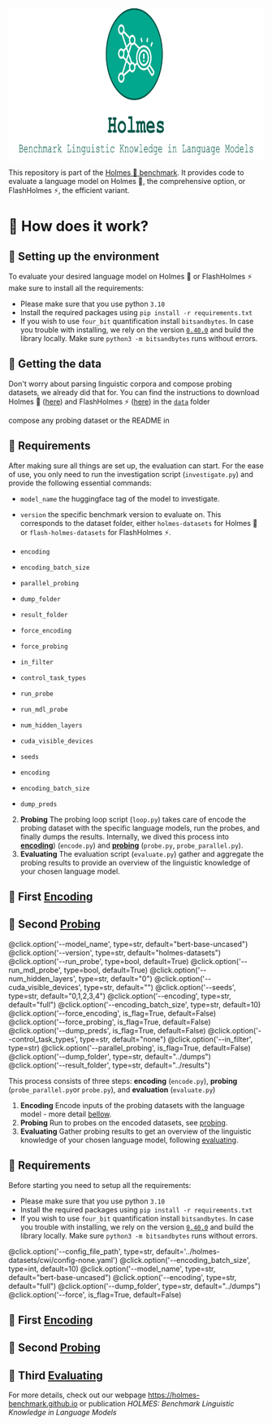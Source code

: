 <div align="center">
<img style="vertical-align:middle" height="300" src="logo.svg" />
</div>

This repository is part of the [Holmes 🔎 benchmark](https://holmes-benchmark.github.io).
It provides code to evaluate a language model on Holmes 🔎, the comprehensive option, or FlashHolmes ⚡, the efficient variant.


# 🔎 How does it work?


## 🔎 Setting up the environment
To evaluate your desired language model on Holmes 🔎 or FlashHolmes ⚡ make sure to install all the requirements:
* Please make sure that you use python `3.10`
* Install the required packages using `pip install -r requirements.txt`
* If you wish to use `four_bit` quantification install `bitsandbytes`. In case you trouble with installing, we rely on the version [`0.40.0`](https://github.com/TimDettmers/bitsandbytes/tree/0.40.0) and build the library locally. Make sure `python3 -m bitsandbytes` runs without errors.

## 🔎 Getting the data
Don't worry about parsing linguistic corpora and compose probing datasets, we already did that for.
You can find the instructions to download Holmes 🔎 ([here](data/holmes/README.md)) and FlashHolmes ⚡ ([here](data/flash-holmes/README.md)) in the [`data`](data) folder

compose any probing dataset or
  the README in 

## 🔎 Requirements
After making sure all things are set up, the evaluation can start. 
For the ease of use, you only need to run the investigation script (`investigate.py`) and provide the following essential commands:
* `model_name` the huggingface tag of the model to investigate.
* `version` the specific benchmark version to evaluate on. This corresponds to the dataset folder, either `holmes-datasets` for Holmes 🔎 or `flash-holmes-datasets` for FlashHolmes ⚡.
* `encoding`
* `encoding_batch_size`
* `parallel_probing`
* `dump_folder`
* `result_folder`



* `force_encoding`
* `force_probing`
* `in_filter`
* `control_task_types`
* `run_probe`
* `run_mdl_probe`
* `num_hidden_layers`
* `cuda_visible_devices`
* `seeds`
* `encoding`
* `encoding_batch_size`
* `dump_preds`



2. **Probing** The probing loop script (`loop.py`) takes care of encode the probing dataset with the specific language models, run the probes, and finally dumps the results. Internally, we dived this process into [**encoding**](#encoding)) (`encode.py`) and [**probing**](#probing) (`probe.py`, `probe_parallel.py`).
2. **Evaluating** The evaluation script (`evaluate.py`) gather and aggregate the probing results to provide an overview of the linguistic knowledge of your chosen language model.


## 🔎 <a name="encoding"></a>First <u>Encoding</u>
## 🔎 <a name="probing"></a>Second <u>Probing</u>



@click.option('--model_name', type=str, default="bert-base-uncased")
@click.option('--version', type=str, default="holmes-datasets")
@click.option('--run_probe', type=bool, default=True)
@click.option('--run_mdl_probe', type=bool, default=True)
@click.option('--num_hidden_layers', type=str, default="0")
@click.option('--cuda_visible_devices', type=str, default="")
@click.option('--seeds', type=str, default="0,1,2,3,4")
@click.option('--encoding', type=str, default="full")
@click.option('--encoding_batch_size', type=str, default=10)
@click.option('--force_encoding', is_flag=True, default=False)
@click.option('--force_probing', is_flag=True, default=False)
@click.option('--dump_preds', is_flag=True, default=False)
@click.option('--control_task_types', type=str, default="none")
@click.option('--in_filter', type=str)
@click.option('--parallel_probing', is_flag=True, default=False)
@click.option('--dump_folder', type=str, default="../dumps")
@click.option('--result_folder', type=str, default="../results")

This process consists of three steps: **encoding** (`encode.py`), **probing** (`probe_parallel.py`or `probe.py`), and **evaluation** (`evaluate.py`)
1. **Encoding** Encode inputs of the probing datasets with the language model - more detail [bellow](#encoding).
2. **Probing** Run to probes on the encoded datasets, see [probing](#probing). 
3. **Evaluating** Gather probing results to get an overview of the linguistic knowledge of your chosen language model, following [evaluating](#evaluating).

## 🔎 <a name="requirements"></a>Requirements
Before starting you need to setup all the requirements: 
* Please make sure that you use python `3.10`
* Install the required packages using `pip install -r requirements.txt`
* If you wish to use `four_bit` quantification install `bitsandbytes`. In case you trouble with installing, we rely on the version [`0.40.0`](https://github.com/TimDettmers/bitsandbytes/tree/0.40.0) and build the library locally. Make sure `python3 -m bitsandbytes` runs without errors.


@click.option('--config_file_path', type=str, default='../holmes-datasets/cwi/config-none.yaml')
@click.option('--encoding_batch_size', type=int, default=10)
@click.option('--model_name', type=str, default="bert-base-uncased")
@click.option('--encoding', type=str, default="full")
@click.option('--dump_folder', type=str, default="../dumps")
@click.option('--force', is_flag=True, default=False)

## 🔎 <a name="encoding"></a>First <u>Encoding</u>
## 🔎 <a name="probing"></a>Second <u>Probing</u>
## 🔎 <a name="evaluating"></a>Third <u>Evaluating</u>


For more details, check out our webpage https://holmes-benchmark.github.io or publication _HOLMES: Benchmark Linguistic Knowledge in Language Models_

